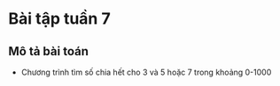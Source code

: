 ﻿# Bài tập tuần 7

## Mô tả bài toán

- Chương trình tìm số chia hết cho 3 và 5 hoặc 7 trong khoảng 0-1000

